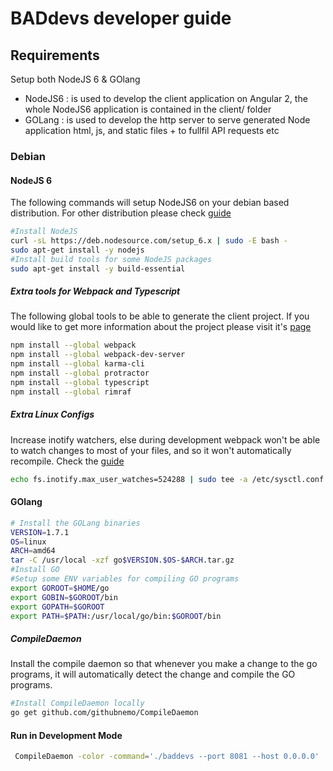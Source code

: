 
# BADdevs developer guide

## Requirements

Setup both NodeJS 6 & GOlang

* NodeJS6 : is used to develop the client application on Angular 2, the whole NodeJS6 application is contained in the client/ folder
* GOLang : is used to develop the http server to serve generated Node application html, js, and static files + to fullfil API requests etc

### Debian

#### NodeJS 6

The following commands will setup NodeJS6 on your debian based distribution. For other distribution please check [guide](https://nodejs.org/en/download/package-manager/)
 
```bash
#Install NodeJS
curl -sL https://deb.nodesource.com/setup_6.x | sudo -E bash -
sudo apt-get install -y nodejs
#Install build tools for some NodeJS packages
sudo apt-get install -y build-essential
```

##### Extra tools for Webpack and Typescript

The following global tools to be able to generate the client project. If you would like to get more information about the project please visit it's [page](https://github.com/AngularClass/angular2-webpack-starter/tree/material2)

```bash
npm install --global webpack
npm install --global webpack-dev-server
npm install --global karma-cli
npm install --global protractor
npm install --global typescript
npm install --global rimraf 
```

##### Extra Linux Configs

Increase inotify watchers, else during development webpack won't be able to watch changes to most of your files, and so it won't automatically recompile. Check the [guide](https://github.com/guard/listen/wiki/Increasing-the-amount-of-inotify-watchers)

```bash
echo fs.inotify.max_user_watches=524288 | sudo tee -a /etc/sysctl.conf && sudo sysctl -p
```

#### GOlang

```bash
# Install the GOLang binaries
VERSION=1.7.1
OS=linux
ARCH=amd64
tar -C /usr/local -xzf go$VERSION.$OS-$ARCH.tar.gz
#Install GO
#Setup some ENV variables for compiling GO programs
export GOROOT=$HOME/go
export GOBIN=$GOROOT/bin
export GOPATH=$GOROOT
export PATH=$PATH:/usr/local/go/bin:$GOROOT/bin
```

##### CompileDaemon

Install the compile daemon so that whenever you make a change to the go programs, it will automatically detect the change and compile the GO programs.

```bash
#Install CompileDaemon locally
go get github.com/githubnemo/CompileDaemon

```

#### Run in Development Mode

```bash
 CompileDaemon -color -command='./baddevs --port 8081 --host 0.0.0.0'
```
